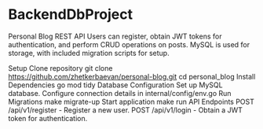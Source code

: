 # BackendDbProject
Personal Blog REST API
Users can register, obtain JWT tokens for authentication, and perform CRUD operations on posts.
MySQL is used for storage, with included migration scripts for setup.

Setup
Clone repository
git clone https://github.com/zhetkerbaevan/personal-blog.git
cd personal_blog
Install Dependencies
go mod tidy
Database Configuration
Set up MySQL database.
Configure connection details in internal/config/env.go
Run Migrations
make migrate-up
Start application
make run
API Endpoints
POST /api/v1/register - Register a new user.
POST /api/v1/login - Obtain a JWT token for authentication.

